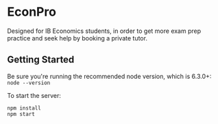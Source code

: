 EconPro
========================
Designed for IB Economics students, in order to get more exam prep practice and seek help by booking a private tutor.


Getting Started
---------------
Be sure you're running the recommended node version, which is 6.3.0+: `node --version`

To start the server:

```
npm install
npm start
```
